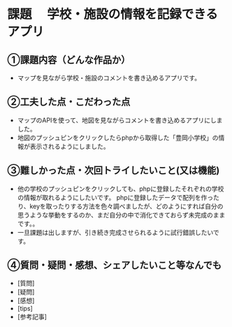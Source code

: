 # 課題　 学校・施設の情報を記録できるアプリ

## ①課題内容（どんな作品か）
- マップを見ながら学校・施設のコメントを書き込めるアプリです。

## ②工夫した点・こだわった点
- マップのAPIを使って、地図を見ながらコメントを書き込めるアプリにしました。
- 地図のプッシュピンをクリックしたらphpから取得した「豊岡小学校」の情報が表示されるようにしました。

## ③難しかった点・次回トライしたいこと(又は機能)
- 他の学校のプッシュピンをクリックしても、phpに登録したそれぞれの学校の情報が取れるようにしたいです。
phpに登録したデータで配列を作ったり、keyを取ったりする方法を色々調べましたが、どのようにすれば自分の思うような挙動をするのか、まだ自分の中で消化できておらず未完成のままです。。
- 一旦課題は出しますが、引き続き完成させられるように試行錯誤したいです。

## ④質問・疑問・感想、シェアしたいこと等なんでも
- [質問]
- [疑問]
- [感想]
- [tips]
- [参考記事]

